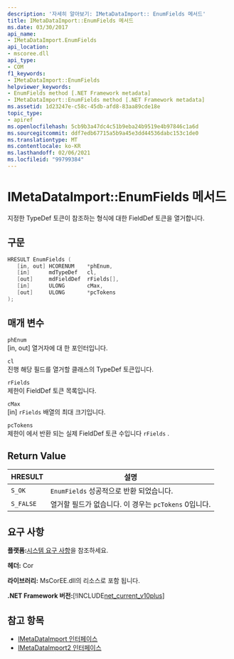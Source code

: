 ```yaml
---
description: '자세히 알아보기: IMetaDataImport:: EnumFields 메서드'
title: IMetaDataImport::EnumFields 메서드
ms.date: 03/30/2017
api_name:
- IMetaDataImport.EnumFields
api_location:
- mscoree.dll
api_type:
- COM
f1_keywords:
- IMetaDataImport::EnumFields
helpviewer_keywords:
- EnumFields method [.NET Framework metadata]
- IMetaDataImport::EnumFields method [.NET Framework metadata]
ms.assetid: 1d23247e-c58c-45db-afd8-83aa89cde18e
topic_type:
- apiref
ms.openlocfilehash: 5cb9b3a47dc4c51b9eba24b9519e4b97846c1a6d
ms.sourcegitcommit: ddf7edb67715a5b9a45e3dd44536dabc153c1de0
ms.translationtype: MT
ms.contentlocale: ko-KR
ms.lasthandoff: 02/06/2021
ms.locfileid: "99799384"
---
```

# <a name="imetadataimportenumfields-method"></a>IMetaDataImport::EnumFields 메서드

지정한 TypeDef 토큰이 참조하는 형식에 대한 FieldDef 토큰을 열거합니다.  
  
## <a name="syntax"></a>구문  
  
```cpp  
HRESULT EnumFields (
   [in, out] HCORENUM    *phEnum,
   [in]      mdTypeDef   cl,
   [out]     mdFieldDef  rFields[],
   [in]      ULONG       cMax,
   [out]     ULONG       *pcTokens  
);  
```  
  
## <a name="parameters"></a>매개 변수  

 `phEnum`  
 [in, out] 열거자에 대 한 포인터입니다.  
  
 `cl`  
 진행 해당 필드를 열거할 클래스의 TypeDef 토큰입니다.  
  
 `rFields`  
 제한이 FieldDef 토큰 목록입니다.  
  
 `cMax`  
 [in] `rFields` 배열의 최대 크기입니다.  
  
 `pcTokens`  
 제한이 에서 반환 되는 실제 FieldDef 토큰 수입니다 `rFields` .  
  
## <a name="return-value"></a>Return Value  
  
|HRESULT|설명|  
|-------------|-----------------|  
|`S_OK`|`EnumFields` 성공적으로 반환 되었습니다.|  
|`S_FALSE`|열거할 필드가 없습니다. 이 경우는 `pcTokens` 0입니다.|  
  
## <a name="requirements"></a>요구 사항  

 **플랫폼:**[시스템 요구 사항](../../get-started/system-requirements.md)을 참조하세요.  
  
 **헤더:** Cor  
  
 **라이브러리:** MsCorEE.dll의 리소스로 포함 됩니다.  
  
 **.NET Framework 버전:**[!INCLUDE[net_current_v10plus](../../../../includes/net-current-v10plus-md.md)]  
  
## <a name="see-also"></a>참고 항목

- [IMetaDataImport 인터페이스](imetadataimport-interface.md)
- [IMetaDataImport2 인터페이스](imetadataimport2-interface.md)
